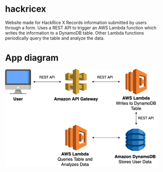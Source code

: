 # hackricex
Website made for HackRice X
Records information submitted by users through a form. Uses a REST API to trigger an AWS Lambda function which writes
the information to a DynamoDB table. Other Lambda functions periodically query the table and analyze the data. 

# App diagram
![](https://github.com/chedwarden/hackricex/blob/master/images/Untitled%20Diagram.png)
